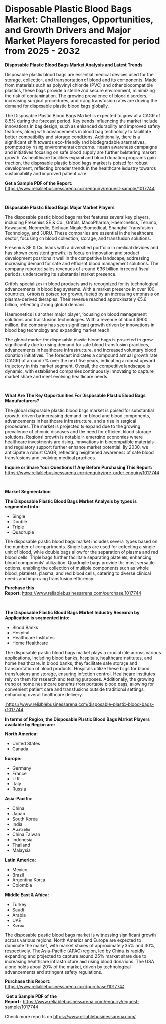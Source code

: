 <p><h1>Disposable Plastic Blood Bags Market: Challenges, Opportunities, and Growth Drivers and Major Market Players forecasted for period from 2025 - 2032</h1></p><p><strong>Disposable Plastic Blood Bags Market Analysis and Latest Trends</strong></p>
<p><p>Disposable plastic blood bags are essential medical devices used for the storage, collection, and transportation of blood and its components. Made from materials such as polyvinyl chloride (PVC) and other biocompatible plastics, these bags provide a sterile and secure environment, minimizing the risk of contamination. The growing prevalence of blood disorders, increasing surgical procedures, and rising transfusion rates are driving the demand for disposable plastic blood bags globally.</p><p>The Disposable Plastic Blood Bags Market is expected to grow at a CAGR of 8.5% during the forecast period. Key trends influencing the market include innovations in bag design, such as enhanced durability and improved safety features, along with advancements in blood bag technology to facilitate better compatibility and storage conditions. Additionally, there is a significant shift towards eco-friendly and biodegradable alternatives, prompted by rising environmental concerns. Health awareness campaigns and initiatives focusing on safe blood supply are further bolstering market growth. As healthcare facilities expand and blood donation programs gain traction, the disposable plastic blood bags market is poised for robust development, reflecting broader trends in the healthcare industry towards sustainability and improved patient care.</p></p>
<p><strong>Get a Sample PDF of the Report:&nbsp;</strong> <a href="https://www.reliablebusinessarena.com/enquiry/request-sample/1017744?utm_campaign=3354&utm_medium=2&utm_source=Github&utm_content=ia&utm_term=21032025&utm_id=disposable-plastic-blood-bags">https://www.reliablebusinessarena.com/enquiry/request-sample/1017744</a></p>
<p>&nbsp;</p>
<p><strong>Disposable Plastic Blood Bags Major Market Players</strong></p>
<p><p>The disposable plastic blood bags market features several key players, including Fresenius SE & Co., Grifols, MacoPharma, Haemonetics, Terumo, Kawasumi, Neomedic, Sichuan Nigale Biomedical, Shanghai Transfusion Technology, and SURU. These companies are essential in the healthcare sector, focusing on blood collection, storage, and transfusion solutions.</p><p>Fresenius SE & Co. leads with a diversified portfolio in medical devices and has shown consistent growth. Its focus on innovation and product development positions it well in the competitive landscape, addressing increasing demand for safe and efficient blood management solutions. The company reported sales revenues of around €36 billion in recent fiscal periods, underscoring its substantial market presence.</p><p>Grifols specializes in blood products and is recognized for its technological advancements in blood bag systems. With a market presence in over 100 countries, Grifols is poised for growth, fueled by an increasing emphasis on plasma-derived therapies. Their revenue reached approximately €5.6 billion, reflecting strong global demand.</p><p>Haemonetics is another major player, focusing on blood management solutions and transfusion technologies. With a revenue of about $900 million, the company has seen significant growth driven by innovations in blood bag technology and expanding market reach.</p><p>The global market for disposable plastic blood bags is projected to grow significantly due to rising demand for safe blood transfusion practices, advancements in healthcare infrastructure, and increased voluntary blood donation initiatives. The forecast indicates a compound annual growth rate (CAGR) of around 7% over the next five years, indicating a robust upward trajectory in this market segment. Overall, the competitive landscape is dynamic, with established companies continuously innovating to capture market share and meet evolving healthcare needs.</p></p>
<p>&nbsp;</p>
<p><strong>What Are The Key Opportunities For Disposable Plastic Blood Bags Manufacturers?</strong></p>
<p><p>The global disposable plastic blood bags market is poised for substantial growth, driven by increasing demand for blood and blood components, advancements in healthcare infrastructure, and a rise in surgical procedures. The market is projected to expand due to the growing prevalence of chronic diseases and the need for efficient blood storage solutions. Regional growth is notable in emerging economies where healthcare investments are rising. Innovations in biocompatible materials and regulatory support further enhance market potential. By 2030, we anticipate a robust CAGR, reflecting heightened awareness of safe blood transfusions and evolving medical practices.</p></p>
<p><strong>Inquire or Share Your Questions If Any Before Purchasing This Report:</strong> <a href="https://www.reliablebusinessarena.com/enquiry/pre-order-enquiry/1017744?utm_campaign=3354&utm_medium=2&utm_source=Github&utm_content=ia&utm_term=21032025&utm_id=disposable-plastic-blood-bags">https://www.reliablebusinessarena.com/enquiry/pre-order-enquiry/1017744</a></p>
<p>&nbsp;</p>
<p><strong>Market Segmentation</strong></p>
<p><strong>The Disposable Plastic Blood Bags Market Analysis by types is segmented into:</strong></p>
<p><ul><li>Single</li><li>Double</li><li>Triple</li><li>Quadruple</li></ul></p>
<p><p>The disposable plastic blood bags market includes several types based on the number of compartments. Single bags are used for collecting a single unit of blood, while double bags allow for the separation of plasma and red blood cells. Triple bags further facilitate separating platelets, enhancing blood components' utilization. Quadruple bags provide the most versatile options, enabling the collection of multiple components such as whole blood, platelets, plasma, and red blood cells, catering to diverse clinical needs and improving transfusion efficiency.</p></p>
<p><strong>Purchase this Report:&nbsp;</strong><a href="https://www.reliablebusinessarena.com/purchase/1017744?utm_campaign=3354&utm_medium=2&utm_source=Github&utm_content=ia&utm_term=21032025&utm_id=disposable-plastic-blood-bags">https://www.reliablebusinessarena.com/purchase/1017744</a></p>
<p>&nbsp;</p>
<p><strong>The Disposable Plastic Blood Bags Market Industry Research by Application is segmented into:</strong></p>
<p><ul><li>Blood Banks</li><li>Hospital</li><li>Healthcare Institutes</li><li>Home Healthcare</li></ul></p>
<p><p>The disposable plastic blood bags market plays a crucial role across various applications, including blood banks, hospitals, healthcare institutes, and home healthcare. In blood banks, they facilitate safe storage and transportation of blood products. Hospitals utilize these bags for blood transfusions and storage, ensuring infection control. Healthcare institutes rely on them for research and testing purposes. Additionally, the growing trend of home healthcare benefits from portable blood bags, allowing for convenient patient care and transfusions outside traditional settings, enhancing overall healthcare delivery.</p></p>
<p><a href="https://www.reliablebusinessarena.com/disposable-plastic-blood-bags-r1017744?utm_campaign=3354&utm_medium=2&utm_source=Github&utm_content=ia&utm_term=21032025&utm_id=disposable-plastic-blood-bags">&nbsp;https://www.reliablebusinessarena.com/disposable-plastic-blood-bags-r1017744</a></p>
<p><strong>In terms of Region, the Disposable Plastic Blood Bags Market Players available by Region are:</strong></p>
<p>
    <p> <strong> North America: </strong>
        <ul>
            <li>United States</li>
            <li>Canada</li>
        </ul>
        </p> 
    <p> <strong> Europe: </strong>
        <ul>
            <li>Germany</li>
            <li>France</li>
            <li>U.K.</li>
            <li>Italy</li>
            <li>Russia</li>
        </ul>
        </p> 
    <p> <strong> Asia-Pacific: </strong>
        <ul>
            <li>China</li>
            <li>Japan</li>
            <li>South Korea</li>
            <li>India</li>
            <li>Australia</li>
            <li>China Taiwan</li>
            <li>Indonesia</li>
            <li>Thailand</li>
            <li>Malaysia</li>
        </ul>
        </p> 
    <p> <strong> Latin America: </strong>
        <ul>
            <li>Mexico</li>
            <li>Brazil</li>
            <li>Argentina Korea</li>
            <li>Colombia</li>
        </ul>
        </p> 
    <p> <strong> Middle East & Africa: </strong>
        <ul>
            <li>Turkey</li>
            <li>Saudi</li>
            <li>Arabia</li>
            <li>UAE</li>
            <li>Korea</li>
        </ul>
    </p>
    </p>
<p><p>The disposable plastic blood bags market is witnessing significant growth across various regions. North America and Europe are expected to dominate the market, with market shares of approximately 35% and 30%, respectively. The Asia-Pacific (APAC) region, led by China, is rapidly expanding and projected to capture around 25% market share due to increasing healthcare infrastructure and rising blood donations. The USA alone holds about 20% of the market, driven by technological advancements and stringent safety regulations.</p></p>
<p><strong>Purchase this Report: </strong><a href="https://www.reliablebusinessarena.com/purchase/1017744?utm_campaign=3354&utm_medium=2&utm_source=Github&utm_content=ia&utm_term=21032025&utm_id=disposable-plastic-blood-bags">https://www.reliablebusinessarena.com/purchase/1017744</a></p>
<p>&nbsp;<strong>Get a Sample PDF of the Report:&nbsp;&nbsp;</strong><a href="https://www.reliablebusinessarena.com/enquiry/request-sample/1017744?utm_campaign=3354&utm_medium=2&utm_source=Github&utm_content=ia&utm_term=21032025&utm_id=disposable-plastic-blood-bags">https://www.reliablebusinessarena.com/enquiry/request-sample/1017744</a></p>
<p><strong></strong></p>
<p>Check more reports on <a href="https://www.reliablebusinessarena.com/?utm_campaign=3354&utm_medium=2&utm_source=Github&utm_content=ia&utm_term=21032025&utm_id=disposable-plastic-blood-bags">https://www.reliablebusinessarena.com/</a></p>